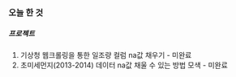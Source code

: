 ### 오늘 한 것

##### 프로젝트
1. 기상청 웹크롤링을 통한 일조량 컬럼 na값 채우기 - 미완료
2. 초미세먼지(2013-2014) 데이터 na값 채울 수 있는 방법 모색 - 미완료
